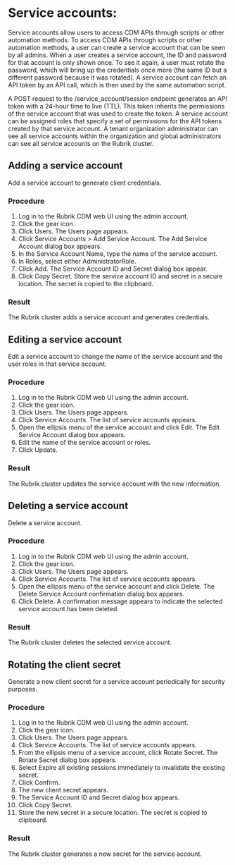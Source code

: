 # Service accounts:				
Service accounts allow users to access CDM APIs through scripts or other automation methods.		To access CDM APIs through scripts or other automation methods, a user can create a service account that can be seen by all admins. When a user creates a service account, the ID and password for that account is only shown once. To see it again, a user must rotate the password, which will bring up the credentials once more (the same ID but a different password because it was rotated). A service account can fetch an API token by an API call, which is then used by the same automation script.

A POST request to the /service_account/session endpoint generates an API token with a 24-hour time to live (TTL). This token inherits the permissions of the service account that was used to create
the token. A service account can be assigned roles that specify a set of permissions for the API tokens created by that service account. A tenant organization administrator can see all service accounts within the organization and global administrators can see all service accounts on the Rubrik cluster.

## Adding a service account			
Add a service account to generate client credentials.				
### Procedure	
<ol>
<li>Log in to the Rubrik CDM web UI using the admin account.
<li>Click the gear icon.
<li>Click Users. The Users page appears.
<li>Click Service Accounts > Add Service Account. The Add Service Account dialog box appears.
<li>In the Service Account Name, type the name of the service account.
<li>In Roles, select either AdministratorRole.
<li>Click Add. The Service Account ID and Secret dialog box appear.
<li>Click Copy Secret. Store the service account ID and secret in a secure location. The secret is copied to the clipboard.
</ol>

### Result
The Rubrik cluster adds a service account and generates credentials.

## Editing a service account
Edit a service account to change the name of the service account and the user roles in that service account.
### Procedure
<ol>
<li>Log in to the Rubrik CDM web UI using the admin account.
<li>Click the gear icon.
<li>Click Users. The Users page appears.
<li>Click Service Accounts. The list of service accounts appears.
<li>Open the ellipsis menu of the service account and click Edit. The Edit Service Account dialog box appears.
<li>Edit the name of the service account or roles.
<li>Click Update.				 					
</ol>

### Result				
The Rubrik cluster updates the service account with the new information.

## Deleting a service account
Delete a service account.
### Procedure
<ol>
<li>Log in to the Rubrik CDM web UI using the admin account.
<li>Click the gear icon.
<li>Click Users. The Users page appears.
<li>Click Service Accounts. The list of service accounts appears.
<li>Open the ellipsis menu of the service account and click Delete. The Delete Service Account confirmation dialog box appears.
<li>Click Delete. A confirmation message appears to indicate the selected service account has been deleted.
</ol>

### Result
The Rubrik cluster deletes the selected service account.

## Rotating the client secret
Generate a new client secret for a service account periodically for security purposes.
### Procedure
<ol>
<li>Log in to the Rubrik CDM web UI using the admin account.
<li>Click the gear icon.
<li>Click Users. The Users page appears.	
<li>Click Service Accounts. The list of service accounts appears.
<li>From the ellipsis menu of a service account, click Rotate Secret. The Rotate Secret dialog box appears.
<li>Select Expire all existing sessions immediately to invalidate the existing secret.
<li>Click Confirm.
<li>The new client secret appears.
<li>The Service Account ID and Secret dialog box appears.
<li>Click Copy Secret.
<li>Store the new secret in a secure location. The secret is copied to clipboard.				 					
</ol>

### Result				
The Rubrik cluster generates a new secret for the service account. 
				
			
		


